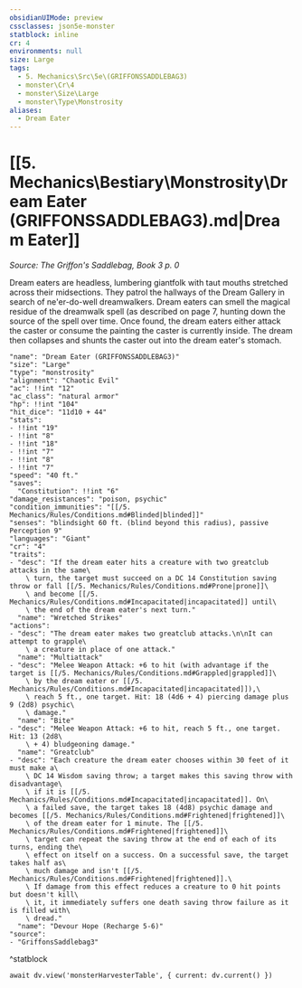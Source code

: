 ```yaml
---
obsidianUIMode: preview
cssclasses: json5e-monster
statblock: inline
cr: 4
environments: null
size: Large
tags:
  - 5. Mechanics\Src\5e\(GRIFFONSSADDLEBAG3)
  - monster\Cr\4
  - monster\Size\Large
  - monster\Type\Monstrosity
aliases:
  - Dream Eater
---
```

# [[5. Mechanics\Bestiary\Monstrosity\Dream Eater (GRIFFONSSADDLEBAG3).md|Dream Eater]]
*Source: The Griffon's Saddlebag, Book 3 p. 0*

Dream eaters are headless, lumbering giantfolk with taut mouths stretched across their midsections. They patrol the hallways of the Dream Gallery in search of ne'er-do-well dreamwalkers. Dream eaters can smell the magical residue of the dreamwalk spell (as described on page 7, hunting down the source of the spell over time. Once found, the dream eaters either attack the caster or consume the painting the caster is currently inside. The dream then collapses and shunts the caster out into the dream eater's stomach.

```statblock
"name": "Dream Eater (GRIFFONSSADDLEBAG3)"
"size": "Large"
"type": "monstrosity"
"alignment": "Chaotic Evil"
"ac": !!int "12"
"ac_class": "natural armor"
"hp": !!int "104"
"hit_dice": "11d10 + 44"
"stats":
- !!int "19"
- !!int "8"
- !!int "18"
- !!int "7"
- !!int "8"
- !!int "7"
"speed": "40 ft."
"saves":
  "Constitution": !!int "6"
"damage_resistances": "poison, psychic"
"condition_immunities": "[[/5. Mechanics/Rules/Conditions.md#Blinded|blinded]]"
"senses": "blindsight 60 ft. (blind beyond this radius), passive Perception 9"
"languages": "Giant"
"cr": "4"
"traits":
- "desc": "If the dream eater hits a creature with two greatclub attacks in the same\
    \ turn, the target must succeed on a DC 14 Constitution saving throw or fall [[/5. Mechanics/Rules/Conditions.md#Prone|prone]]\
    \ and become [[/5. Mechanics/Rules/Conditions.md#Incapacitated|incapacitated]] until\
    \ the end of the dream eater's next turn."
  "name": "Wretched Strikes"
"actions":
- "desc": "The dream eater makes two greatclub attacks.\n\nIt can attempt to grapple\
    \ a creature in place of one attack."
  "name": "Multiattack"
- "desc": "Melee Weapon Attack: +6 to hit (with advantage if the target is [[/5. Mechanics/Rules/Conditions.md#Grappled|grappled]]\
    \ by the dream eater or [[/5. Mechanics/Rules/Conditions.md#Incapacitated|incapacitated]]),\
    \ reach 5 ft., one target. Hit: 18 (4d6 + 4) piercing damage plus 9 (2d8) psychic\
    \ damage."
  "name": "Bite"
- "desc": "Melee Weapon Attack: +6 to hit, reach 5 ft., one target. Hit: 13 (2d8\
    \ + 4) bludgeoning damage."
  "name": "Greatclub"
- "desc": "Each creature the dream eater chooses within 30 feet of it must make a\
    \ DC 14 Wisdom saving throw; a target makes this saving throw with disadvantage\
    \ if it is [[/5. Mechanics/Rules/Conditions.md#Incapacitated|incapacitated]]. On\
    \ a failed save, the target takes 18 (4d8) psychic damage and becomes [[/5. Mechanics/Rules/Conditions.md#Frightened|frightened]]\
    \ of the dream eater for 1 minute. The [[/5. Mechanics/Rules/Conditions.md#Frightened|frightened]]\
    \ target can repeat the saving throw at the end of each of its turns, ending the\
    \ effect on itself on a success. On a successful save, the target takes half as\
    \ much damage and isn't [[/5. Mechanics/Rules/Conditions.md#Frightened|frightened]].\
    \ If damage from this effect reduces a creature to 0 hit points but doesn't kill\
    \ it, it immediately suffers one death saving throw failure as it is filled with\
    \ dread."
  "name": "Devour Hope (Recharge 5-6)"
"source":
- "GriffonsSaddlebag3"
```
^statblock

```dataviewjs
await dv.view('monsterHarvesterTable', { current: dv.current() })
```
